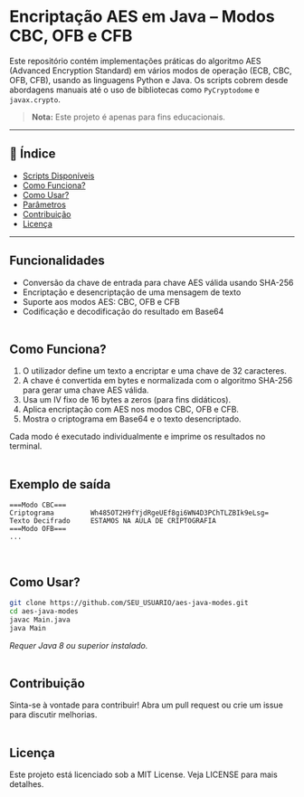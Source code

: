 # Encriptação AES em Java – Modos CBC, OFB e CFB

Este repositório contém implementações práticas do algoritmo AES (Advanced Encryption Standard) em vários modos de operação (ECB, CBC, OFB, CFB), usando as linguagens Python e Java. Os scripts cobrem desde abordagens manuais até o uso de bibliotecas como `PyCryptodome` e `javax.crypto`.

> **Nota:** Este projeto é apenas para fins educacionais.

---

## 📑 Índice
- [Scripts Disponíveis](#-scripts-disponíveis)
- [Como Funciona?](#️-como-funciona)
- [Como Usar?](#-como-usar)
- [Parâmetros](#️-parâmetros)
- [Contribuição](#-contribuição)
- [Licença](#-licença)

---

## Funcionalidades
- Conversão da chave de entrada para chave AES válida usando SHA-256
- Encriptação e desencriptação de uma mensagem de texto
- Suporte aos modos AES: CBC, OFB e CFB
- Codificação e decodificação do resultado em Base64
<br><br>

## Como Funciona?
1. O utilizador define um texto a encriptar e uma chave de 32 caracteres.
2. A chave é convertida em bytes e normalizada com o algoritmo SHA-256 para gerar uma chave AES válida.
3. Usa um IV fixo de 16 bytes a zeros (para fins didáticos).
4. Aplica encriptação com AES nos modos CBC, OFB e CFB.
5. Mostra o criptograma em Base64 e o texto desencriptado.

Cada modo é executado individualmente e imprime os resultados no terminal.
<br><br>

## Exemplo de saída
```
===Modo CBC===
Criptograma 		Wh485OT2H9fYjdRgeUEf8gi6WN4D3PChTLZBIk9eLsg=
Texto Decifrado 	ESTAMOS NA AULA DE CRIPTOGRAFIA
===Modo OFB===
...
```
<br>

## Como Usar?

```bash
git clone https://github.com/SEU_USUARIO/aes-java-modes.git
cd aes-java-modes
javac Main.java
java Main
```
_Requer Java 8 ou superior instalado._
<br><br>

## Contribuição
Sinta-se à vontade para contribuir! Abra um pull request ou crie um issue para discutir melhorias.
<br><br>

## Licença
Este projeto está licenciado sob a MIT License. Veja LICENSE para mais detalhes.
